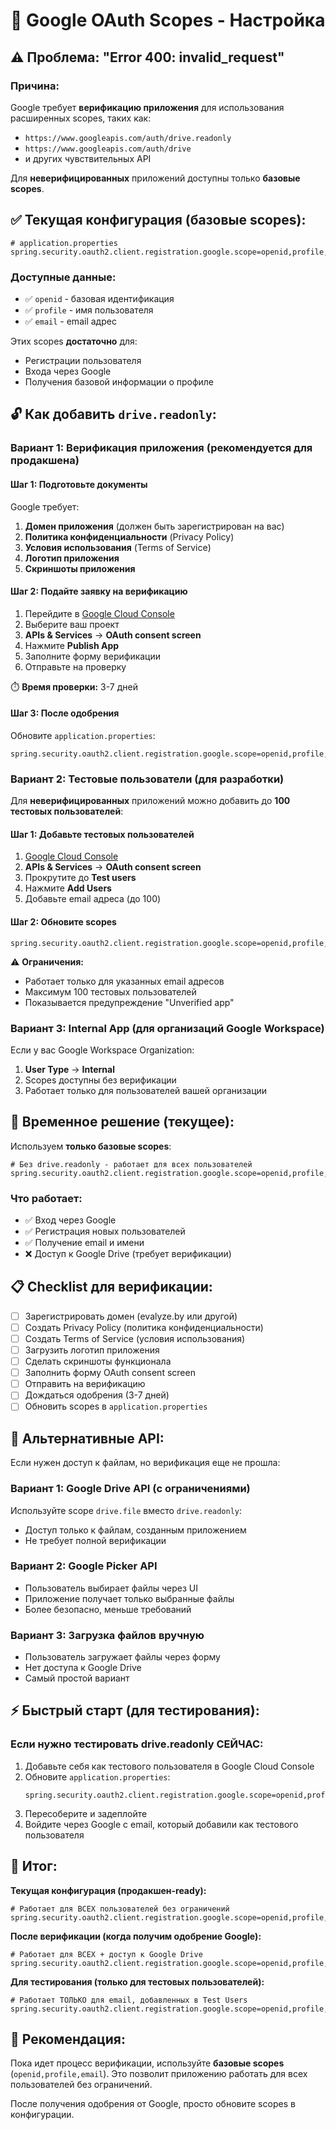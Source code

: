 # 🔐 Google OAuth Scopes - Настройка

## ⚠️ Проблема: "Error 400: invalid_request"

### Причина:
Google требует **верификацию приложения** для использования расширенных scopes, таких как:
- `https://www.googleapis.com/auth/drive.readonly`
- `https://www.googleapis.com/auth/drive`
- и других чувствительных API

Для **неверифицированных** приложений доступны только **базовые scopes**.

## ✅ Текущая конфигурация (базовые scopes):

```properties
# application.properties
spring.security.oauth2.client.registration.google.scope=openid,profile,email
```

### Доступные данные:
- ✅ `openid` - базовая идентификация
- ✅ `profile` - имя пользователя
- ✅ `email` - email адрес

Этих scopes **достаточно** для:
- Регистрации пользователя
- Входа через Google
- Получения базовой информации о профиле

## 🔓 Как добавить `drive.readonly`:

### Вариант 1: Верификация приложения (рекомендуется для продакшена)

#### Шаг 1: Подготовьте документы
Google требует:
1. **Домен приложения** (должен быть зарегистрирован на вас)
2. **Политика конфиденциальности** (Privacy Policy)
3. **Условия использования** (Terms of Service)
4. **Логотип приложения**
5. **Скриншоты приложения**

#### Шаг 2: Подайте заявку на верификацию
1. Перейдите в [Google Cloud Console](https://console.cloud.google.com/)
2. Выберите ваш проект
3. **APIs & Services** → **OAuth consent screen**
4. Нажмите **Publish App**
5. Заполните форму верификации
6. Отправьте на проверку

⏱️ **Время проверки:** 3-7 дней

#### Шаг 3: После одобрения
Обновите `application.properties`:
```properties
spring.security.oauth2.client.registration.google.scope=openid,profile,email,https://www.googleapis.com/auth/drive.readonly
```

### Вариант 2: Тестовые пользователи (для разработки)

Для **неверифицированных** приложений можно добавить до **100 тестовых пользователей**:

#### Шаг 1: Добавьте тестовых пользователей
1. [Google Cloud Console](https://console.cloud.google.com/)
2. **APIs & Services** → **OAuth consent screen**
3. Прокрутите до **Test users**
4. Нажмите **Add Users**
5. Добавьте email адреса (до 100)

#### Шаг 2: Обновите scopes
```properties
spring.security.oauth2.client.registration.google.scope=openid,profile,email,https://www.googleapis.com/auth/drive.readonly
```

⚠️ **Ограничения:**
- Работает только для указанных email адресов
- Максимум 100 тестовых пользователей
- Показывается предупреждение "Unverified app"

### Вариант 3: Internal App (для организаций Google Workspace)

Если у вас Google Workspace Organization:

1. **User Type** → **Internal**
2. Scopes доступны без верификации
3. Работает только для пользователей вашей организации

## 🔄 Временное решение (текущее):

Используем **только базовые scopes**:

```properties
# Без drive.readonly - работает для всех пользователей
spring.security.oauth2.client.registration.google.scope=openid,profile,email
```

### Что работает:
- ✅ Вход через Google
- ✅ Регистрация новых пользователей
- ✅ Получение email и имени
- ❌ Доступ к Google Drive (требует верификации)

## 📋 Checklist для верификации:

- [ ] Зарегистрировать домен (evalyze.by или другой)
- [ ] Создать Privacy Policy (политика конфиденциальности)
- [ ] Создать Terms of Service (условия использования)
- [ ] Загрузить логотип приложения
- [ ] Сделать скриншоты функционала
- [ ] Заполнить форму OAuth consent screen
- [ ] Отправить на верификацию
- [ ] Дождаться одобрения (3-7 дней)
- [ ] Обновить scopes в `application.properties`

## 🔧 Альтернативные API:

Если нужен доступ к файлам, но верификация еще не прошла:

### Вариант 1: Google Drive API (с ограничениями)
Используйте scope `drive.file` вместо `drive.readonly`:
- Доступ только к файлам, созданным приложением
- Не требует полной верификации

### Вариант 2: Google Picker API
- Пользователь выбирает файлы через UI
- Приложение получает только выбранные файлы
- Более безопасно, меньше требований

### Вариант 3: Загрузка файлов вручную
- Пользователь загружает файлы через форму
- Нет доступа к Google Drive
- Самый простой вариант

## ⚡ Быстрый старт (для тестирования):

### Если нужно тестировать drive.readonly СЕЙЧАС:

1. Добавьте себя как тестового пользователя в Google Cloud Console
2. Обновите `application.properties`:
   ```properties
   spring.security.oauth2.client.registration.google.scope=openid,profile,email,https://www.googleapis.com/auth/drive.readonly
   ```
3. Пересоберите и задеплойте
4. Войдите через Google с email, который добавили как тестового пользователя

## 📝 Итог:

**Текущая конфигурация (продакшен-ready):**
```properties
# Работает для ВСЕХ пользователей без ограничений
spring.security.oauth2.client.registration.google.scope=openid,profile,email
```

**После верификации (когда получим одобрение Google):**
```properties
# Работает для ВСЕХ + доступ к Google Drive
spring.security.oauth2.client.registration.google.scope=openid,profile,email,https://www.googleapis.com/auth/drive.readonly
```

**Для тестирования (только для тестовых пользователей):**
```properties
# Работает ТОЛЬКО для email, добавленных в Test Users
spring.security.oauth2.client.registration.google.scope=openid,profile,email,https://www.googleapis.com/auth/drive.readonly
```

## 🎯 Рекомендация:

Пока идет процесс верификации, используйте **базовые scopes** (`openid,profile,email`). 
Это позволит приложению работать для всех пользователей без ограничений.

После получения одобрения от Google, просто обновите scopes в конфигурации.


